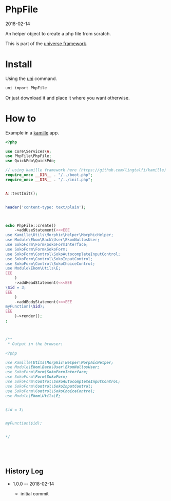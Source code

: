 PhpFile
===========
2018-02-14



An helper object to create a php file from scratch.


This is part of the [universe framework](https://github.com/karayabin/universe-snapshot).


Install
==========
Using the [uni](https://github.com/lingtalfi/universe-naive-importer) command.
```bash
uni import PhpFile
```

Or just download it and place it where you want otherwise.




How to
==========

Example in a [kamille](https://github.com/lingtalfi/kamille) app.

```php
<?php

use Core\Services\A;
use PhpFile\PhpFile;
use QuickPdo\QuickPdo;

// using kamille framework here (https://github.com/lingtalfi/kamille)
require_once __DIR__ . "/../boot.php";
require_once __DIR__ . "/../init.php";


A::testInit();


header('content-type: text/plain');



echo PhpFile::create()
    ->addUseStatement(<<<EEE
use Kamille\Utils\Morphic\Helper\MorphicHelper;
use Module\Ekom\Back\User\EkomNullosUser;
use SokoForm\Form\SokoFormInterface;
use SokoForm\Form\SokoForm;
use SokoForm\Control\SokoAutocompleteInputControl;
use SokoForm\Control\SokoInputControl;
use SokoForm\Control\SokoChoiceControl;
use Module\Ekom\Utils\E;
EEE
    )
    ->addHeadStatement(<<<EEE
\$id = 3;    
EEE
    )
    ->addBodyStatement(<<<EEE
myFunction(\$id);    
EEE
    )->render();
;



/**
 * Output in the browser:

<?php

use Kamille\Utils\Morphic\Helper\MorphicHelper;
use Module\Ekom\Back\User\EkomNullosUser;
use SokoForm\Form\SokoFormInterface;
use SokoForm\Form\SokoForm;
use SokoForm\Control\SokoAutocompleteInputControl;
use SokoForm\Control\SokoInputControl;
use SokoForm\Control\SokoChoiceControl;
use Module\Ekom\Utils\E;


$id = 3;


myFunction($id);


*/



 
```





History Log
------------------    
    
- 1.0.0 -- 2018-02-14

    - initial commit